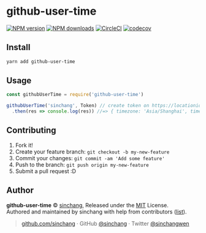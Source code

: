 # github-user-time

[![NPM version](https://badgen.net/npm/v/github-user-time)](https://npmjs.com/package/github-user-time) [![NPM downloads](https://badgen.net/npm/dm/github-user-time)](https://npmjs.com/package/github-user-time) [![CircleCI](https://badgen.net/circleci/github/sinchang/github-user-time/master)](https://circleci.com/gh/sinchang/github-user-time/tree/master) [![codecov](https://codecov.io/gh/sinchang/github-user-time/branch/master/graph/badge.svg)](https://codecov.io/gh/sinchang/github-user-time)

## Install

```bash
yarn add github-user-time
```

## Usage

```js
const githubUserTime = require('github-user-time')

githubUserTime('sinchang', Token) // create token on https://locationiq.com
  .then(res => console.log(res)) //=> { timezone: 'Asia/Shanghai', time: '2019-02-22T15:03:13+08:00' }
```

## Contributing

1. Fork it!
2. Create your feature branch: `git checkout -b my-new-feature`
3. Commit your changes: `git commit -am 'Add some feature'`
4. Push to the branch: `git push origin my-new-feature`
5. Submit a pull request :D

## Author

**github-user-time** © [sinchang](https://github.com/sinchang), Released under the [MIT](./LICENSE) License.<br>
Authored and maintained by sinchang with help from contributors ([list](https://github.com/sinchang/github-user-time/contributors)).

> [github.com/sinchang](https://github.com/sinchang) · GitHub [@sinchang](https://github.com/sinchang) · Twitter [@sinchangwen](https://twitter.com/sinchangwen)

